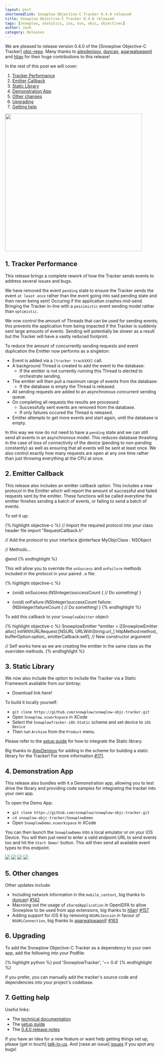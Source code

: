```yaml
---
layout: post
shortenedlink: Snowplow Objective-C Tracker 0.4.0 released
title: Snowplow Objective-C Tracker 0.4.0 released
tags: [snowplow, analytics, ios, osx, objc, objectivec]
author: Josh
category: Releases
---
```


We are pleased to release version 0.4.0 of the [Snowplow Objective-C Tracker] [objc-repo]. Many thanks to [alexdenisov][alexdenisov], [duncan][duncan], [agarwalswapnil][agarwalswapnil] and [hlian][hlian] for their huge contributions to this release!

In the rest of this post we will cover:

1. [Tracker Performance](/blog/2015/02/15/snowplow-objective-c-tracker-0.4.0-released/#tracker-performance)
2. [Emitter Callback](/blog/2015/02/15/snowplow-objective-c-tracker-0.4.0-released/#emitter-callback)
3. [Static Library](/blog/2015/02/15/snowplow-objective-c-tracker-0.4.0-released/#static)
4. [Demonstration App](/blog/2015/02/15/snowplow-objective-c-tracker-0.4.0-released/#demo)
5. [Other changes](/blog/2015/02/15/snowplow-objective-c-tracker-0.3.0-released/#changes)
6. [Upgrading](/blog/2015/02/15/snowplow-objective-c-tracker-0.3.0-released/#upgrading)
7. [Getting help](/blog/2015/02/15/snowplow-objective-c-tracker-0.3.0-released/#help)

<img src="/assets/img/blog/2015/08/demo-app-1.png" style="height: 450px; margin: 0 auto;" />

<!--more-->

<h2><a name="tracker-performance">1. Tracker Performance</a></h2>

This release brings a complete rework of how the Tracker sends events to address several issues and bugs.

We have removed the event `pending` state to ensure the Tracker sends the event `at least once` rather than the event going into said pending state and then never being sent! Occuring if the application crashes mid-send.  Bringing the Tracker in-line with a `pessimistic` event sending model rather than `optimistic`.

We now control the amount of Threads that can be used for sending events; this prevents the application from being impacted if the Tracker is suddenly sent large amounts of events. Sending will potentially be slower as a result but the Tracker will have a vastly reduced footprint.

To reduce the amount of concurrently sending requests and event duplication the Emitter now performs as a singleton:

* Event is added via a `[tracker trackXXX]` call.
* A background Thread is created to add the event to the database:
  - If the emitter is not currently running this Thread is elected to orchestrate sending.
* The emitter will then pull a maximum range of events from the database:
  - If the database is empty the Thread is released.
* All sending requests are added to an asynchronous concurrent sending queue.
* On completing all requests the results are processed:
  - Successfully sent events are removed from the database.
  - If only failures occured the Thread is released.
* Emitter attempts to get more events and start again, until the database is empty.

In this way we now do not need to have a `pending` state and we can still send all events in an asynchronous model.  This reduces database thrashing in the case of loss of connectivity of the device (pending to non-pending constantly) as well as ensuring that all events will be sent at least once.  We also control exactly how many requests are open at any one time rather than just throwing everything at the CPU at once.

<h2><a name="emitter-callback">2. Emitter Callback</a></h2>

This release also includes an emitter callback option.  This includes a new protocol in the Emitter which will report the amount of successful and failed requests sent by the emitter.  These functions will be called everytime the emitter finishes sending a batch of events, or failing to send a batch of events.

To set it up:

{% highlight objective-c %}
// Import the required protocol into your class header file
import "RequestCallback.h"

// Add the protocol to your interface
@interface MyObjcClass : NSObject <RequestCallback>

// Methods...

@end
{% endhighlight %}

This will allow you to override the `onSuccess` and `onFailure` methods included in the protocol in your paired `.m` file:

{% highlight objective-c %}
- (void) onSuccess:(NSInteger)successCount {
    // Do something!
}

- (void) onFailure:(NSInteger)successCount failure:(NSInteger)failureCount {
    // Do something!
}
{% endhighlight %}

To add this callback to your `SnowplowEmitter` object:

{% highlight objective-c %}
SnowplowEmitter *emitter = 
    [[SnowplowEmitter alloc] initWithURLRequest:[NSURL URLWithString:url_] 
                                     httpMethod:method_ 
                                   bufferOption:option_ 
                                emitterCallback:self]; // New constructor argument!

// Self works here as we are creating the emitter in the same class as the overriden methods.
{% endhighlight %}

<h2><a name="static">3. Static Library</a></h2>

We now also include the option to include the Tracker via a Static Framework available from our bintray:

* Download link here!

To build it locally yourself:

* `git clone https://github.com/snowplow/snowplow-objc-tracker.git`
* Open `Snowplow.xcworkspace` in XCode
* Select the `SnowplowTracker-iOS-Static` scheme and set device to `iOS Device`
* Then run `Archive` from the `Product` menu.

Please refer to the [setup guide][setup-guide] for how to integrate the Static library.

Big thanks to [AlexDenisov][alexdenisov] for adding in the scheme for building a static library for the Tracker! For more information [#171][pr-171].

<h2><a name="demo">4. Demonstration App</a></h2>

This release also bundles with it a Demonstration app, allowing you to test drive the library and providing code samples for integrating the tracker into your own app.

To open the Demo App:

* `git clone https://github.com/snowplow/snowplow-objc-tracker.git`
* `cd snowplow-objc-tracker/SnowplowDemo`
* Open `SnowplowDemo.xcworkspace` in XCode

You can then launch the `SnowplowDemo` into a local emulator or on your iOS Device.  You will then just need to enter a valid
endpoint URL to send events too and hit the `Start Demo!` button.  This will then send all available event types to this endpoint.

<img src="/assets/img/blog/2015/08/demo-app-2.png" style="width: 25% float:left;" />
<img src="/assets/img/blog/2015/08/demo-app-3.png" style="width: 25% float:left;" />
<img src="/assets/img/blog/2015/08/demo-app-4.png" style="width: 25% float:left;" />
<img src="/assets/img/blog/2015/08/demo-app-5.png" style="width: 25% float:left;" />

<h2><a name="changes">5. Other changes</a></h2>

Other updates include:

* Including network information in the `mobile_context`, big thanks to [duncan][duncan]! [#142][pr-142]
* Macroing out the usage of `sharedApplication` in OpenIDFA to allow Snowplow to be used from app extensions, big thanks to [hlian][hlian]! [#157][pr-157]
* Adding support for iOS 6 by removing `NSURLSession` in favour of `NSURLConnection`, big thanks to [agarwalswapnil][agarwalswapnil]! [#163][pr-163]

<h2><a name="upgrading">6. Upgrading</a></h2>

To add the Snowplow Objective-C Tracker as a dependency to your own app, add the following into your Podfile:

{% highlight python %}
pod 'SnowplowTracker', '~> 0.4'
{% endhighlight %}

If you prefer, you can manually add the tracker's source code and dependencies into your project's codebase.

<h2><a name="help">7. Getting help</a></h2>

Useful links:

* The [technical documentation][tech-docs]
* The [setup guide][setup-guide]
* The [0.4.0 release notes][tracker-040]

If you have an idea for a new feature or want help getting things set up, please [get in touch] [talk-to-us]. And [raise an issue] [issues] if you spot any bugs!

[objc-repo]: https://github.com/snowplow/snowplow-objc-tracker

[tech-docs]: https://github.com/snowplow/snowplow/wiki/iOS-Tracker
[setup-guide]: https://github.com/snowplow/snowplow/wiki/iOS-Tracker-Setup
[tracker-040]: https://github.com/snowplow/snowplow-objc-tracker/releases/tag/0.4.0

[alexdenisov]: https://github.com/AlexDenisov
[agarwalswapnil]: https://github.com/agarwalswapnil
[hlian]: https://github.com/hlian
[duncan]: https://github.com/duncan

[pr-142]: https://github.com/snowplow/snowplow-objc-tracker/pull/142
[pr-157]: https://github.com/snowplow/snowplow-objc-tracker/pull/157
[pr-163]: https://github.com/snowplow/snowplow-objc-tracker/pull/163
[pr-171]: https://github.com/snowplow/snowplow-objc-tracker/pull/171

[talk-to-us]: https://github.com/snowplow/snowplow/wiki/Talk-to-us
[issues]: https://github.com/snowplow/snowplow/issues
